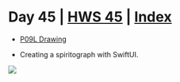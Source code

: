 # Day 45 | [HWS 45](https://www.hackingwithswift.com/100/swiftui/45) | [Index](https://github.com/JulesMoorhouse/100DaysOfSwiftUI/blob/main/README.md)

- [P09L Drawing](https://github.com/JulesMoorhouse/100DaysOfSwiftUI/blob/main/P09K%20Drawing/P09L%20Drawing/ContentView.swift) 

- Creating a spiritograph with SwiftUI.

<img src="../Images/day45l.gif">

